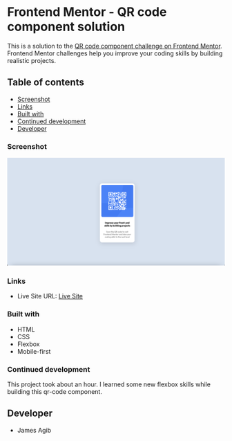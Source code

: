 # Frontend Mentor - QR code component solution

This is a solution to the [QR code component challenge on Frontend Mentor](https://www.frontendmentor.io/challenges/qr-code-component-iux_sIO_H). Frontend Mentor challenges help you improve your coding skills by building realistic projects. 

## Table of contents

  - [Screenshot](#screenshot)
  - [Links](#links)
  - [Built with](#built-with)
  - [Continued development](#continued-development)
- [Developer](#developer)

### Screenshot

![](./images/finished-screenshot.png)

### Links

- Live Site URL: [Live Site](https://frontend-mentor-qr-code-jamesagib.vercel.app/)

### Built with

- HTML
- CSS
- Flexbox
- Mobile-first

### Continued development

This project took about an hour. I learned some new flexbox skills while building this qr-code component. 

## Developer

- James Agib 


